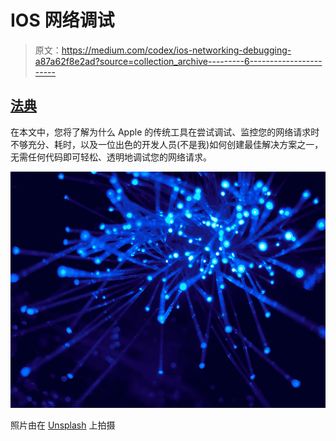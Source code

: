 # IOS 网络调试

> 原文：<https://medium.com/codex/ios-networking-debugging-a87a62f8e2ad?source=collection_archive---------6----------------------->

## [法典](http://medium.com/codex)

在本文中，您将了解为什么 Apple 的传统工具在尝试调试、监控您的网络请求时不够充分、耗时，以及一位出色的开发人员(不是我)如何创建最佳解决方案之一，无需任何代码即可轻松、透明地调试您的网络请求。

![](img/6737fe085396669a5512b03d0f6ff50f.png)

照片由在 [Unsplash](https://unsplash.com?utm_source=medium&utm_medium=referral) 上拍摄
